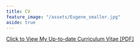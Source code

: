 ```yaml
---
title: CV
feature_image: "/assets/Eugene_smaller.jpg"
aside: true
---
```


[Click to View My Up-to-date Curriculum Vitae [PDF]](http://jvhagey.github.io/files/CV_Hagey_Jill_2020.pdf)
